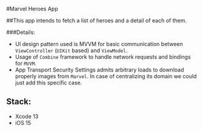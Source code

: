 #Marvel Heroes App

##This app intends to fetch a list of heroes and a detail of each of them.

###Details: 
* UI design pattern used is MVVM for basic communication between `ViewController` (`UIKit` based) and `ViewModel`.
* Usage of `Combine` framework to handle network requests and bindings for `MVVM`.
* App Transport Security Settings admits arbitrary loads to download properly images from `Marvel`. In case of centralizing its domain we could just add this specific case.


## Stack:
* Xcode 13
* iOS 15 
